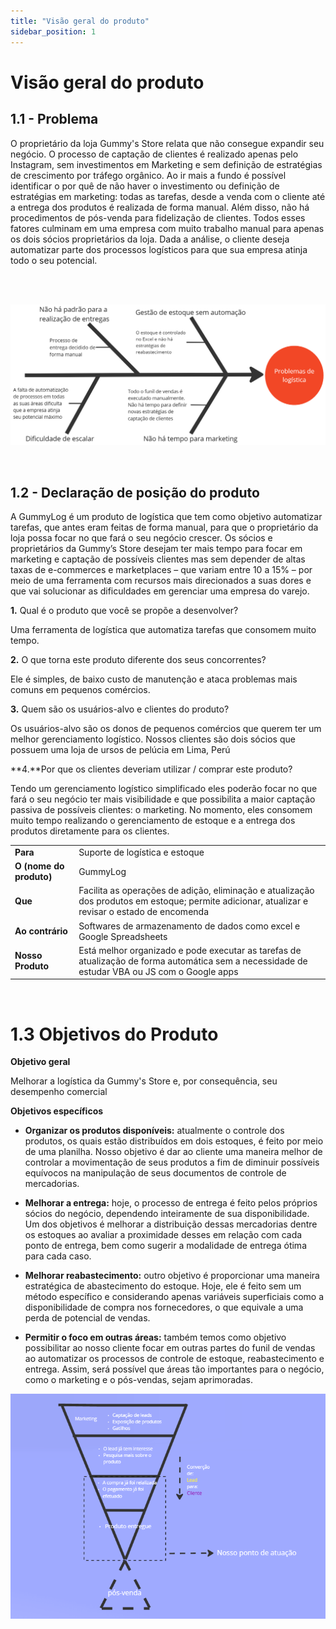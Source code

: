 ```yaml
---
title: "Visão geral do produto"
sidebar_position: 1
---
```

# Visão geral do produto

## 1.1 - Problema

O proprietário da loja Gummy's Store relata que não consegue expandir seu negócio. O processo de captação de clientes é realizado apenas pelo Instagram, sem investimentos em Marketing e sem definição de estratégias de crescimento por tráfego orgânico. Ao ir mais a fundo é possível identificar o por quê de não haver o investimento ou definição de estratégias em marketing: todas as tarefas, desde a venda com o cliente até a entrega dos produtos é realizada de forma manual. Além disso, não há procedimentos de pós-venda para fidelização de clientes.  Todos esses fatores culminam em uma empresa com muito trabalho manual para apenas os dois sócios proprietários da loja. Dada a análise, o cliente deseja automatizar parte dos processos logísticos para que sua empresa atinja todo o seu potencial.


<br/>
<br/>


![](../../static/img/fishbones.png)

<br/>

 ## 1.2 - **Declaração de posição do produto** 
A GummyLog é um produto de logística que tem como objetivo automatizar tarefas, que antes eram feitas de forma manual, para que o proprietário da loja possa focar no que fará o seu negócio crescer. Os sócios e proprietários da Gummy’s Store desejam ter mais tempo para focar em marketing e captação de possíveis clientes mas sem depender de altas taxas de e-commerces e marketplaces – que variam entre 10 a 15% – por meio de uma ferramenta com recursos mais direcionados a suas dores e que vai solucionar as dificuldades em gerenciar uma empresa do varejo.


**1.** Qual é o produto que você se propõe a desenvolver?

Uma ferramenta de logística que automatiza tarefas que consomem muito tempo.
    
**2.** O que torna este produto diferente dos seus concorrentes?


Ele é simples, de baixo custo de manutenção e ataca problemas mais comuns em pequenos comércios.

**3.** Quem são os usuários-alvo e clientes do produto?


Os usuários-alvo são os donos de pequenos comércios que querem ter um melhor gerenciamento logístico. Nossos clientes são dois sócios que possuem uma loja de ursos de pelúcia em Lima, Perú


**4.**Por que os clientes deveriam utilizar / comprar este produto?


Tendo um gerenciamento logístico simplificado eles poderão focar no que fará o seu negócio ter mais visibilidade e que possibilita a maior captação passiva de possíveis clientes: o marketing. No momento, eles consomem muito tempo realizando o gerenciamento de estoque e a entrega dos produtos diretamente para os clientes.


|          |          |
|--------- |--------- |
| **Para** |Suporte de logística e estoque |
|**O (nome do produto)** |GummyLog |
|**Que** |Facilita as operações de adição, eliminação e atualização dos produtos em estoque; permite adicionar, atualizar e revisar o estado de encomenda |
|**Ao contrário** |Softwares de armazenamento de dados como excel e Google Spreadsheets |
|**Nosso Produto** |Está melhor organizado e pode executar as tarefas de atualização de forma automática sem a necessidade de estudar VBA ou JS com o Google apps |

<br/>

# **1.3 Objetivos do Produto**

**Objetivo geral**

Melhorar a logística da Gummy's Store e, por consequência, seu desempenho comercial

**Objetivos específicos**

* **Organizar os produtos disponíveis:** atualmente o controle dos produtos, os quais estão distribuídos em dois estoques, é feito por meio de uma planilha. Nosso objetivo é dar ao cliente uma maneira melhor de controlar a movimentação de seus produtos a fim de diminuir possíveis equívocos na manipulação de seus documentos de controle de mercadorias. 

* **Melhorar a entrega:** hoje, o processo de entrega é feito pelos próprios sócios do negócio, dependendo inteiramente de sua disponibilidade. Um dos objetivos é melhorar a distribuição dessas mercadorias dentre os estoques ao avaliar a proximidade desses em relação com cada ponto de entrega, bem como sugerir a modalidade de entrega ótima para cada caso.

* **Melhorar reabastecimento:** outro objetivo é proporcionar uma maneira estratégica de abastecimento do estoque. Hoje, ele é feito sem um método específico e considerando apenas variáveis superficiais como a disponibilidade de compra nos fornecedores, o que equivale a uma perda de potencial de vendas.

* **Permitir o foco em outras áreas:** também temos como objetivo possibilitar ao nosso cliente focar em outras partes do funil de vendas ao automatizar os processos de controle de estoque, reabastecimento e entrega. Assim, será possível que áreas tão importantes para o negócio, como o marketing e o pós-vendas, sejam aprimoradas.

![Funil de vendas](../../static/img/funil_de_vendas.png)
